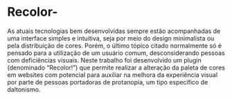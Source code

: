 # Recolor-
As atuais tecnologias bem desenvolvidas sempre estão acompanhadas de uma interface simples e intuitiva, seja por meio do design minimalista ou pela distribuição de cores. Porém, o último tópico citado normalmente só é pensado para a utilização de um usuário comum, desconsiderando pessoas com deficiências visuais. Neste trabalho foi desenvolvido um plugin (denominado “Recolor!”) que permite realizar a alteração da paleta de cores em websites com potencial para auxiliar na melhora da experiência visual por parte de pessoas portadoras de protanopia, um tipo específico de daltonismo.
